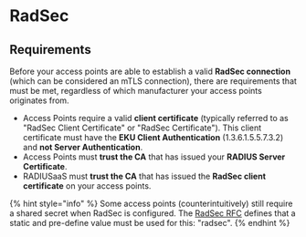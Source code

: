 # RadSec

## Requirements

Before your access points are able to establish a valid **RadSec connection** (which can be considered an mTLS connection), there are requirements that must be met, regardless of which manufacturer your access points originates from.

* Access Points require a valid **client certificate** (typically referred to as "RadSec Client Certificate" or "RadSec Certificate"). This client certificate must have the **EKU Client Authentication** (1.3.6.1.5.5.7.3.2) and **not Server Authentication**.
* Access Points must **trust the CA** that has issued your **RADIUS Server Certificate**.
* RADIUSaaS must **trust the CA** that has issued the **RadSec client certificate** on your access points.

{% hint style="info" %}
Some access points (counterintuitively) still require a shared secret when RadSec is configured. The [RadSec RFC](https://datatracker.ietf.org/doc/html/rfc6614) defines that a static and pre-define value must be used for this: "radsec".
{% endhint %}
